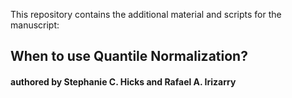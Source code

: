 This repository contains the additional material and scripts for the manuscript: 

## When to use Quantile Normalization? 
#### authored by Stephanie C. Hicks and Rafael A. Irizarry

